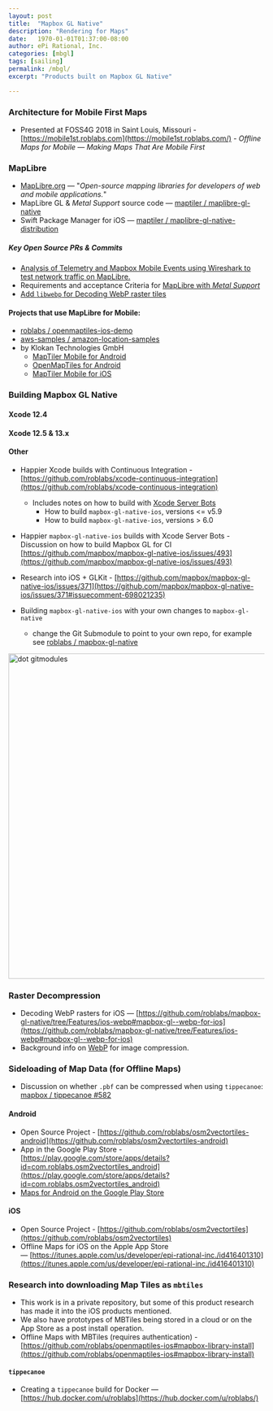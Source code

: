 ```yaml
---
layout: post
title:  "Mapbox GL Native"
description: "Rendering for Maps"
date:   1970-01-01T01:37:00-08:00
author: ePi Rational, Inc.
categories: [mbgl]
tags: [sailing]
permalink: /mbgl/
excerpt: "Products built on Mapbox GL Native"

---
```


### Architecture for Mobile First Maps

* Presented at FOSS4G 2018 in Saint Louis, Missouri - [https://mobile1st.roblabs.com](https://mobile1st.roblabs.com/) -   *Offline Maps for Mobile — Making Maps That Are Mobile First*

### MapLibre

* [MapLibre.org](https://maplibre.org) — "*Open-source mapping libraries for developers of web and mobile applications.*"
* MapLibre GL & *Metal Support* source code — [maptiler / maplibre-gl-native](https://github.com/maplibre/maplibre-gl-native)
* Swift Package Manager for iOS — [maptiler / maplibre-gl-native-distribution](https://github.com/maptiler/maplibre-gl-native-distribution)


##### Key Open Source PRs & Commits

* [Analysis of Telemetry and Mapbox Mobile Events using Wireshark to test network traffic on MapLibre.](https://github.com/maplibre/maplibre-gl-native/pull/7#issuecomment-780287993)
* Requirements and acceptance Criteria for [MapLibre with *Metal Support*](https://github.com/maplibre/maplibre-gl-native/issues?q=label%3Ametal)
* [Add `libwebp` for Decoding WebP raster tiles](https://github.com/maplibre/maplibre-gl-native/issues/58)

#### Projects that use MapLibre for Mobile:

* [roblabs / openmaptiles-ios-demo][roblabs/openmaptiles-ios-demo]
* [aws-samples / amazon-location-samples][aws-samples/amazon-location-samples]
* by Klokan Technologies GmbH
  * [MapTiler Mobile for Android][MapTiler Mobile for Android]
  * [OpenMapTiles for Android][OpenMapTiles for Android]
  * [MapTiler Mobil‪e for iOS][MapTiler Mobil‪e for iOS]

[roblabs/openmaptiles-ios-demo]: https://github.com/roblabs/openmaptiles-ios-demo
[aws-samples/amazon-location-samples]: https://github.com/aws-samples/amazon-location-samples
[MapTiler Mobile for Android]: https://play.google.com/store/apps/details?id=com.maptiler.geoeditor
[OpenMapTiles for Android]: https://play.google.com/store/apps/details?id=com.klokantech.osm2vectortiles
[MapTiler Mobil‪e for iOS]: https://apps.apple.com/us/app/geoeditor-for-maptiler/id1168561747

### Building Mapbox GL Native

#### Xcode 12.4

#### Xcode 12.5 & 13.x

#### Other

* Happier Xcode builds with Continuous Integration - [https://github.com/roblabs/xcode-continuous-integration](https://github.com/roblabs/xcode-continuous-integration)
  * Includes notes on how to build with [Xcode Server Bots](https://github.com/roblabs/xcode-continuous-integration#in-xcode-server-bots)
    * How to build `mapbox-gl-native-ios`, versions <= v5.9
    * How to build `mapbox-gl-native-ios`, versions > 6.0

* Happier `mapbox-gl-native-ios` builds with Xcode Server Bots - Discussion on how to build Mapbox GL for CI [https://github.com/mapbox/mapbox-gl-native-ios/issues/493](https://github.com/mapbox/mapbox-gl-native-ios/issues/493)
* Research into iOS + GLKit - [https://github.com/mapbox/mapbox-gl-native-ios/issues/371](https://github.com/mapbox/mapbox-gl-native-ios/issues/371#issuecomment-698021235)
* Building `mapbox-gl-native-ios` with your own changes to `mapbox-gl-native`
  * change the Git Submodule to point to your own repo, for example see [roblabs / mapbox-gl-native](https://github.com/roblabs/mapbox-gl-native-ios/commit/e91c275c21)
<img width="640" alt="dot gitmodules" src="https://user-images.githubusercontent.com/118112/96773421-57451000-1399-11eb-8b8d-a1d46d98cc46.png">

### Raster Decompression

* Decoding WebP rasters for iOS — [https://github.com/roblabs/mapbox-gl-native/tree/Features/ios-webp#mapbox-gl--webp-for-ios](https://github.com/roblabs/mapbox-gl-native/tree/Features/ios-webp#mapbox-gl--webp-for-ios)
* Background info on [WebP](https://roblabs.com/webp) for image compression.

### Sideloading of Map Data (for Offline Maps)

* Discussion on whether `.pbf` can be compressed when using `tippecanoe`:  [mapbox / tippecanoe #582](https://github.com/mapbox/tippecanoe/issues/582)

#### Android
  * Open Source Project - [https://github.com/roblabs/osm2vectortiles-android](https://github.com/roblabs/osm2vectortiles-android)
  * App in the Google Play Store - [https://play.google.com/store/apps/details?id=com.roblabs.osm2vectortiles_android](https://play.google.com/store/apps/details?id=com.roblabs.osm2vectortiles_android)
  * [Maps for Android on the Google Play Store](https://play.google.com/store/apps/developer?id=ePi+Rational,+Inc)

#### iOS
  * Open Source Project - [https://github.com/roblabs/osm2vectortiles](https://github.com/roblabs/osm2vectortiles)
  * Offline Maps for iOS on the Apple App Store — [https://itunes.apple.com/us/developer/epi-rational-inc./id416401310](https://itunes.apple.com/us/developer/epi-rational-inc./id416401310)

### Research into downloading Map Tiles as `mbtiles`

* This work is in a private repository, but some of this product research has made it into the iOS products mentioned.
* We also have prototypes of MBTiles being stored in a cloud or on the App Store as a post install operation.
* Offline Maps with MBTiles (requires authentication) - [https://github.com/roblabs/openmaptiles-ios#mapbox-library-install](https://github.com/roblabs/openmaptiles-ios#mapbox-library-install)

#### `tippecanoe`

* Creating a `tippecanoe` build for Docker — [https://hub.docker.com/u/roblabs](https://hub.docker.com/u/roblabs/)
